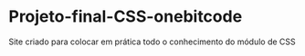 # Projeto-final-CSS-onebitcode
Site criado para colocar em prática todo o conhecimento do módulo de CSS
